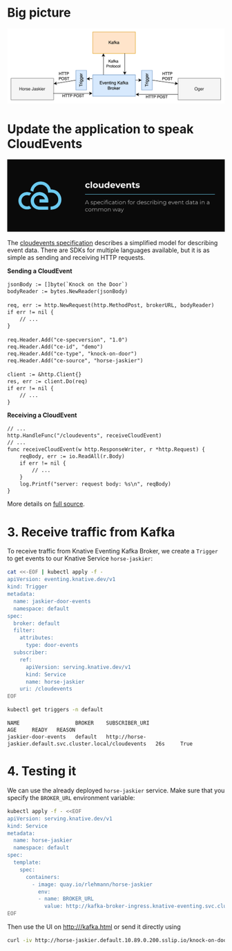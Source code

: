 # Big picture

![Eventing Architecture](./images/eventing-architecture.png)


# Update the application to speak CloudEvents

![CloudEvents](./images/cloudevents.png)

The [cloudevents specification](https://github.com/cloudevents/spec) describes a simplified model for describing event data. 
There are SDKs for multiple languages available, but it is as simple as sending and receiving HTTP requests.

**Sending a CloudEvent**
```golang
jsonBody := []byte(`Knock on the Door`)
bodyReader := bytes.NewReader(jsonBody)

req, err := http.NewRequest(http.MethodPost, brokerURL, bodyReader)
if err != nil {
	// ...
}

req.Header.Add("ce-specversion", "1.0")
req.Header.Add("ce-id", "demo")
req.Header.Add("ce-type", "knock-on-door")
req.Header.Add("ce-source", "horse-jaskier")

client := &http.Client{}
res, err := client.Do(req)
if err != nil {
	// ...
}
```

**Receiving a CloudEvent**
```golang
// ...
http.HandleFunc("/cloudevents", receiveCloudEvent)
// ...
func receiveCloudEvent(w http.ResponseWriter, r *http.Request) {
	reqBody, err := io.ReadAll(r.Body)
	if err != nil {
		// ...
	}
	log.Printf("server: request body: %s\n", reqBody)
}
```

More details on [full source](./horse-jaskier/main.go).


# 3. Receive traffic from Kafka

To receive traffic from Knative Eventing Kafka Broker, we create a `Trigger` to get events to our Knative Service `horse-jaskier`:

```bash
cat <<-EOF | kubectl apply -f -
apiVersion: eventing.knative.dev/v1
kind: Trigger
metadata:
  name: jaskier-door-events
  namespace: default
spec:
  broker: default
  filter:
    attributes:
      type: door-events
  subscriber:
    ref:
      apiVersion: serving.knative.dev/v1
      kind: Service
      name: horse-jaskier
    uri: /cloudevents
EOF
```

```bash
kubectl get triggers -n default
```

```text
NAME                  BROKER    SUBSCRIBER_URI                                               AGE     READY   REASON
jaskier-door-events   default   http://horse-jaskier.default.svc.cluster.local/cloudevents   26s     True    
```

# 4. Testing it

We can use the already deployed `horse-jaskier` service. Make sure that you specify the `BROKER_URL` environment variable:

```bash
kubectl apply -f - <<EOF
apiVersion: serving.knative.dev/v1
kind: Service
metadata:
  name: horse-jaskier
  namespace: default
spec:
  template:
    spec:
      containers:
        - image: quay.io/rlehmann/horse-jaskier
          env:
          - name: BROKER_URL
            value: http://kafka-broker-ingress.knative-eventing.svc.cluster.local/default/default    
EOF
```

Then use the UI on [http://<your-domain>/kafka.html](http://horse-jaskier.default.10.89.0.200.sslip.io/kafka.html) or send it directly using

```bash
curl -iv http://horse-jaskier.default.10.89.0.200.sslip.io/knock-on-door
```
